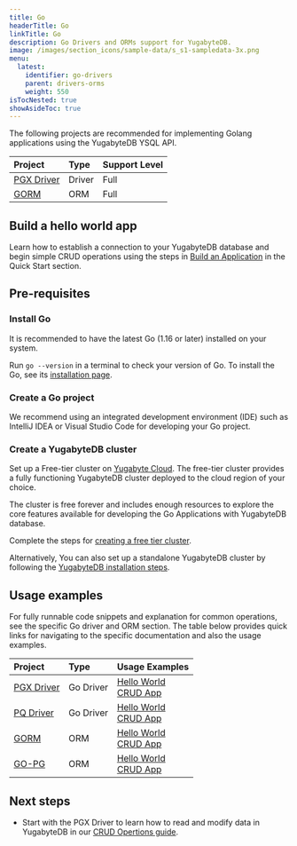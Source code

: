 ```yaml
---
title: Go
headerTitle: Go
linkTitle: Go
description: Go Drivers and ORMs support for YugabyteDB.
image: /images/section_icons/sample-data/s_s1-sampledata-3x.png
menu:
  latest:
    identifier: go-drivers
    parent: drivers-orms
    weight: 550
isTocNested: true
showAsideToc: true
---
```

The following projects are recommended for implementing Golang applications using the YugabyteDB YSQL API.

| Project | Type | Support Level |
| :------ | :--- | :------------ |
| [PGX Driver](pgx) | Driver | Full |
| [GORM](gorm) | ORM |  Full |

## Build a hello world app

Learn how to establish a connection to your YugabyteDB database and begin simple CRUD operations
using the steps in [Build an Application](../../quick-start/build-apps/go/ysql-pgx) in the Quick Start section.

## Pre-requisites

### Install Go

It is recommended to have the latest Go (1.16 or later) installed on your system.

Run `go --version` in a terminal to check your version of Go. To install the Go, see its
[installation page](https://golang.org/dl/).

### Create a Go project

We recommend using an integrated development environment (IDE) such as IntelliJ IDEA or
Visual Studio Code for developing your Go project.

### Create a YugabyteDB cluster

Set up a Free-tier cluster on [Yugabyte Cloud](https://cloud.yugabyte.com/signup). The free-tier
cluster provides a fully functioning YugabyteDB cluster deployed to the cloud region of your choice.

The cluster is free forever and includes enough resources to explore the core features available for
developing the Go Applications with YugabyteDB database.

Complete the steps for [creating a free tier cluster](../../yugabyte-cloud/cloud-quickstart/qs-add/).

Alternatively, You can also set up a standalone YugabyteDB cluster by following the
[YugabyteDB installation steps](../../quick-start/install/macos).

## Usage examples

For fully runnable code snippets and explanation for common operations, see the specific Go driver and ORM section.
The table below provides quick links for navigating to the specific documentation and also the usage examples.

| Project | Type | Usage Examples |
| :------ | :--- | :------------- |
| [PGX Driver](../../reference/drivers/go/pgx-reference/) | Go Driver | [Hello World](../../quick-start/build-apps/go/ysql-pgx) <br />[CRUD App](pgx) |
| [PQ Driver](../../reference/drivers/go/pq-reference/) | Go Driver | [Hello World](../../quick-start/build-apps/go/ysql-pq) <br />[CRUD App](pq) |
| [GORM](../../integrations/gorm/) | ORM |  [Hello World](../../quick-start/build-apps/go/ysql-gorm) <br />[CRUD App](gorm) |
| [GO-PG](pg) | ORM |  [Hello World](../../quick-start/build-apps/go/ysql-pg) <br />[CRUD App](pg) |

## Next steps

- Start with the PGX Driver to learn how to read and modify data in YugabyteDB in our [CRUD Opertions guide](pgx).
